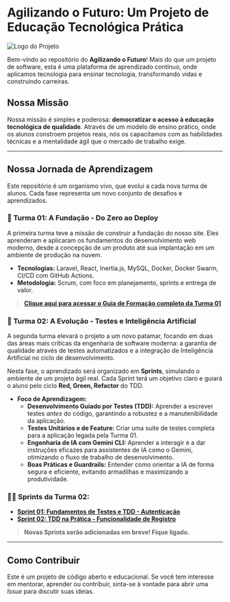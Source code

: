 # Agilizando o Futuro: Um Projeto de Educação Tecnológica Prática

![Logo do Projeto](https://raw.githubusercontent.com/Clube-Siga/agilizando-o-futuro/main/src/public/images/Isologo-Blue.png)

Bem-vindo ao repositório do **Agilizando o Futuro**! Mais do que um projeto de software, esta é uma plataforma de aprendizado contínuo, onde aplicamos tecnologia para ensinar tecnologia, transformando vidas e construindo carreiras.

## Nossa Missão

Nossa missão é simples e poderosa: **democratizar o acesso à educação tecnológica de qualidade**. Através de um modelo de ensino prático, onde os alunos constroem projetos reais, nós os capacitamos com as habilidades técnicas e a mentalidade ágil que o mercado de trabalho exige.

---

## Nossa Jornada de Aprendizagem

Este repositório é um organismo vivo, que evolui a cada nova turma de alunos. Cada fase representa um novo conjunto de desafios e aprendizados.

### 🚀 Turma 01: A Fundação - Do Zero ao Deploy

A primeira turma teve a missão de construir a fundação do nosso site. Eles aprenderam e aplicaram os fundamentos do desenvolvimento web moderno, desde a concepção de um produto até sua implantação em um ambiente de produção na nuvem.

*   **Tecnologias:** Laravel, React, Inertia.js, MySQL, Docker, Docker Swarm, CI/CD com GitHub Actions.
*   **Metodologia:** Scrum, com foco em planejamento, sprints e entrega de valor.

> **[Clique aqui para acessar o Guia de Formação completo da Turma 01](./docs/overview-agile-team-one.md)**

### 🤖 Turma 02: A Evolução - Testes e Inteligência Artificial

A segunda turma elevará o projeto a um novo patamar, focando em duas das áreas mais críticas da engenharia de software moderna: a garantia de qualidade através de testes automatizados e a integração de Inteligência Artificial no ciclo de desenvolvimento.

Nesta fase, o aprendizado será organizado em **Sprints**, simulando o ambiente de um projeto ágil real. Cada Sprint terá um objetivo claro e guiará o aluno pelo ciclo **Red, Green, Refactor** do TDD.

*   **Foco de Aprendizagem:**
    *   **Desenvolvimento Guiado por Testes (TDD):** Aprender a escrever testes *antes* do código, garantindo a robustez e a manutenibilidade da aplicação.
    *   **Testes Unitários e de Feature:** Criar uma suíte de testes completa para a aplicação legada pela Turma 01.
    *   **Engenharia de IA com Gemini CLI:** Aprender a interagir e a dar instruções eficazes para assistentes de IA como o Gemini, otimizando o fluxo de trabalho de desenvolvimento.
    *   **Boas Práticas e Guardrails:** Entender como orientar a IA de forma segura e eficiente, evitando armadilhas e maximizando a produtividade.

### 🏃‍♂️ Sprints da Turma 02:

*   **[Sprint 01: Fundamentos de Testes e TDD - Autenticação](./docs/sprints/sprint-01-tdd-autenticacao.md)**
*   **[Sprint 02: TDD na Prática - Funcionalidade de Registro](./docs/sprints/sprint-02-tdd-registro.md)**

> **Novas Sprints serão adicionadas em breve! Fique ligado.**

---

## Como Contribuir

Este é um projeto de código aberto e educacional. Se você tem interesse em mentorar, aprender ou contribuir, sinta-se à vontade para abrir uma *Issue* para discutir suas ideias.
